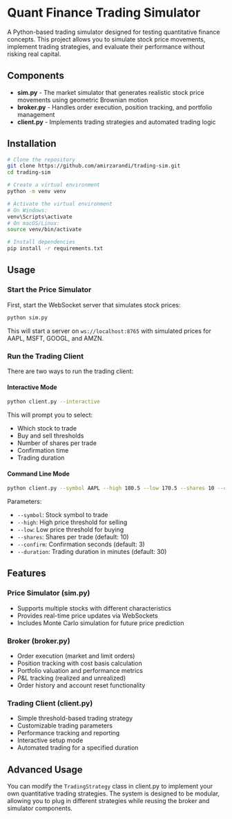 # Quant Finance Trading Simulator

A Python-based trading simulator designed for testing quantitative finance concepts. This project allows you to simulate stock price movements, implement trading strategies, and evaluate their performance without risking real capital.

## Components

- **sim.py** - The market simulator that generates realistic stock price movements using geometric Brownian motion
- **broker.py** - Handles order execution, position tracking, and portfolio management
- **client.py** - Implements trading strategies and automated trading logic

## Installation

```bash
# Clone the repository
git clone https://github.com/amirzarandi/trading-sim.git
cd trading-sim

# Create a virtual environment
python -m venv venv

# Activate the virtual environment
# On Windows:
venv\Scripts\activate
# On macOS/Linux:
source venv/bin/activate

# Install dependencies
pip install -r requirements.txt
```

## Usage

### Start the Price Simulator

First, start the WebSocket server that simulates stock prices:

```bash
python sim.py
```

This will start a server on `ws://localhost:8765` with simulated prices for AAPL, MSFT, GOOGL, and AMZN.

### Run the Trading Client

There are two ways to run the trading client:

#### Interactive Mode

```bash
python client.py --interactive
```

This will prompt you to select:
- Which stock to trade
- Buy and sell thresholds
- Number of shares per trade
- Confirmation time
- Trading duration

#### Command Line Mode

```bash
python client.py --symbol AAPL --high 180.5 --low 170.5 --shares 10 --confirm 3 --duration 30
```

Parameters:
- `--symbol`: Stock symbol to trade
- `--high`: High price threshold for selling
- `--low`: Low price threshold for buying
- `--shares`: Shares per trade (default: 10)
- `--confirm`: Confirmation seconds (default: 3)
- `--duration`: Trading duration in minutes (default: 30)

## Features

### Price Simulator (sim.py)
- Supports multiple stocks with different characteristics
- Provides real-time price updates via WebSockets
- Includes Monte Carlo simulation for future price prediction

### Broker (broker.py)
- Order execution (market and limit orders)
- Position tracking with cost basis calculation
- Portfolio valuation and performance metrics
- P&L tracking (realized and unrealized)
- Order history and account reset functionality

### Trading Client (client.py)
- Simple threshold-based trading strategy
- Customizable trading parameters
- Performance tracking and reporting
- Interactive setup mode
- Automated trading for a specified duration

## Advanced Usage

You can modify the `TradingStrategy` class in client.py to implement your own quantitative trading strategies. The system is designed to be modular, allowing you to plug in different strategies while reusing the broker and simulator components.